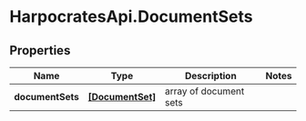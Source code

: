 # HarpocratesApi.DocumentSets

## Properties

Name | Type | Description | Notes
------------ | ------------- | ------------- | -------------
**documentSets** | [**[DocumentSet]**](DocumentSet.md) | array of document sets | 


